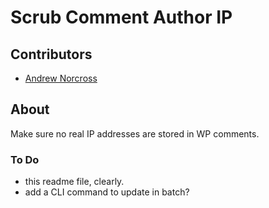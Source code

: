 Scrub Comment Author IP
========================

## Contributors
* [Andrew Norcross](https://github.com/norcross)

## About

Make sure no real IP addresses are stored in WP comments.

### To Do
* this readme file, clearly.
* add a CLI command to update in batch?
